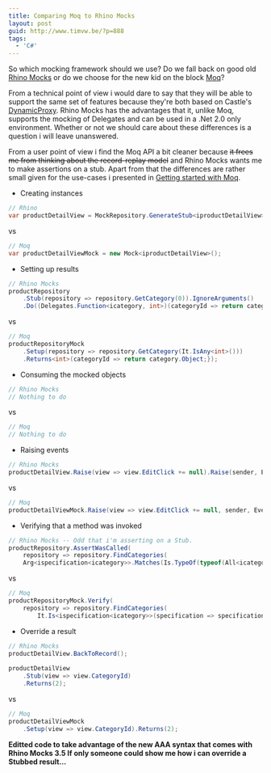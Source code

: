 ```yaml
---
title: Comparing Moq to Rhino Mocks
layout: post
guid: http://www.timvw.be/?p=888
tags:
  - 'C#'
---
```

So which mocking framework should we use? Do we fall back on good old [Rhino Mocks](http://ayende.com/projects/rhino-mocks.aspx) or do we choose for the new kid on the block [Moq](http://code.google.com/p/moq/)?

From a technical point of view i would dare to say that they will be able to support the same set of features because they're both based on Castle's [DynamicProxy](http://www.castleproject.org/dynamicproxy/index.html). Rhino Mocks has the advantages that it, unlike Moq, supports the mocking of Delegates and can be used in a .Net 2.0 only environment. Whether or not we should care about these differences is a question i will leave unanswered.

From a user point of view i find the Moq API a bit cleaner because <strike>it frees me from thinking about the record-replay model</strike> and Rhino Mocks wants me to make assertions on a stub. Apart from that the differences are rather small given for the use-cases i presented in [Getting started with Moq](http://www.timvw.be/getting-started-with-moq/).

* Creating instances
  
```csharp
// Rhino  
var productDetailView = MockRepository.GenerateStub<iproductDetailView>();
```
   
vs
   
```csharp
// Moq
var productDetailViewMock = new Mock<iproductDetailView>();
```

* Setting up results

```csharp
// Rhino Mocks
productRepository
    .Stub(repository => repository.GetCategory(0)).IgnoreArguments()
    .Do((Delegates.Function<icategory, int>)(categoryId => return category;));
```
 
vs
 
```csharp
// Moq
productRepositoryMock    
    .Setup(repository => repository.GetCategory(It.IsAny<int>())) 
    .Returns<int>(categoryId => return category.Object;});
```

* Consuming the mocked objects
```csharp
// Rhino Mocks
// Nothing to do
```
  
vs
  
```csharp
// Moq  
// Nothing to do
```

* Raising events

```csharp
// Rhino Mocks
productDetailView.Raise(view => view.EditClick += null).Raise(sender, EventArgs.Empty);
```

vs

```csharp
// Moq  
productDetailViewMock.Raise(view => view.EditClick += null, sender, EventArgs.Empty);
```

* Verifying that a method was invoked

```csharp
// Rhino Mocks -- Odd that i'm asserting on a Stub.
productRepository.AssertWasCalled(    
    repository => repository.FindCategories(
    Arg<ispecification<icategory>>.Matches(Is.TypeOf(typeof(All<icategory>)))));
```
   
vs   
   
```csharp
// Moq
productRepositoryMock.Verify(    
    repository => repository.FindCategories(
		It.Is<ispecification<icategory>>(specification => specification.GetType() == typeof(All<icategory>))));
```

* Override a result 

```csharp
// Rhino Mocks  
productDetailView.BackToRecord();
    
productDetailView    
    .Stub(view => view.CategoryId)
    .Returns(2);
```
 
vs
 
```csharp
// Moq  
productDetailViewMock
    .Setup(view => view.CategoryId).Returns(2);
```

**Editted code to take advantage of the new AAA syntax that comes with Rhino Mocks 3.5 If only someone could show me how i can override a Stubbed result...**
